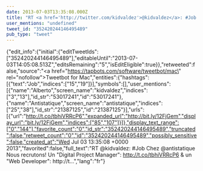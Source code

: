 ```yaml
---
date: 2013-07-03T13:35:08.000Z
title: "RT <a href='http://twitter.com/kidvaldez'>@kidvaldez</a>: #Job Chez <a href='http://twitter.com/antistatique'>@antistatique</a> Nous recrutons! Un Digital Project Manager: http://t.co/tbhiVRRcP6  &amp; un Web Developer: http://t…″"
user_mentions: "undefined"
tweet_id: "352420244146495489"
pub_type: "tweet"
---
```

{"edit_info":{"initial":{"editTweetIds":["352420244146495489"],"editableUntil":"2013-07-03T14:05:08.513Z","editsRemaining":"5","isEditEligible":true}},"retweeted":false,"source":"<a href=\"https://tapbots.com/software/tweetbot/mac\" rel=\"nofollow\">Tweetbot for Mac</a>","entities":{"hashtags":[{"text":"Job","indices":["15","19"]}],"symbols":[],"user_mentions":[{"name":"Alberto","screen_name":"kidvaldez","indices":["3","13"],"id_str":"53017241","id":"53017241"},{"name":"Antistatique","screen_name":"antistatique","indices":["25","38"],"id_str":"21387125","id":"21387125"}],"urls":[{"url":"http://t.co/tbhiVRRcP6","expanded_url":"http://bit.ly/12FjGem","display_url":"bit.ly/12FjGem","indices":["85","107"]}]},"display_text_range":["0","144"],"favorite_count":"0","id_str":"352420244146495489","truncated":false,"retweet_count":"0","id":"352420244146495489","possibly_sensitive":false,"created_at":"Wed Jul 03 13:35:08 +0000 2013","favorited":false,"full_text":"RT @kidvaldez: #Job Chez @antistatique Nous recrutons! Un \"Digital Project Manager\": http://t.co/tbhiVRRcP6  &amp; un \"Web Developer\": http://t…","lang":"fr"}

